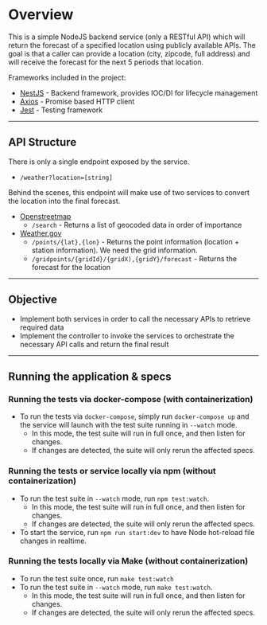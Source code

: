 # Overview

This is a simple NodeJS backend service (only a RESTful API) which will return the forecast of a specified location
using publicly available APIs. The goal is that a caller can provide a location (city, zipcode, full address) and will
receive the forecast for the next 5 periods that location.

Frameworks included in the project:

* [NestJS](https://nestjs.com/) - Backend framework, provides IOC/DI for lifecycle management
* [Axios](https://axios-http.com/docs/intro) - Promise based HTTP client
* [Jest](https://jestjs.io/) - Testing framework

___

## API Structure

There is only a single endpoint exposed by the service.

* `/weather?location=[string]`

Behind the scenes, this endpoint will make use of two services to convert the location into the final forecast.

* [Openstreetmap](https://nominatim.org/release-docs/develop/api/Search/)
    * `/search` - Returns a list of geocoded data in order of importance
* [Weather.gov](https://www.weather.gov/documentation/services-web-api#/default/zone_list)
    * `/points/{lat},{lon}` - Returns the point information (location + station information). We need the grid
      information.
    * `/gridpoints/{gridId}/{gridX),{gridY}/forecast` - Returns the forecast for the location
___
## Objective

* Implement both services in order to call the necessary APIs to retrieve required data
* Implement the controller to invoke the services to orchestrate the necessary API calls and return the final result
___
## Running the application & specs
### Running the tests via docker-compose (with containerization)
* To run the tests via `docker-compose`, simply run `docker-compose up` and the service will launch with the test suite running in `--watch` mode.
  * In this mode, the test suite will run in full once, and then listen for changes.
  * If changes are detected, the suite will only rerun the affected specs.

### Running the tests or service locally via npm (without containerization)
* To run the test suite in `--watch` mode, run `npm test:watch`. 
  * In this mode, the test suite will run in full once, and then listen for changes. 
  * If changes are detected, the suite will only rerun the affected specs.
* To start the service, run `npm run start:dev` to have Node hot-reload file changes in realtime.

### Running the tests locally via Make (without containerization)
* To run the test suite once, run `make test:watch`
* To run the test suite in `--watch` mode, run `make test:watch`.
  * In this mode, the test suite will run in full once, and then listen for changes. 
  * If changes are detected, the suite will only rerun the affected specs.
